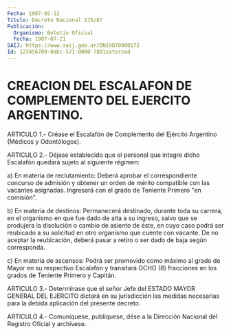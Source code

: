 ```yaml
---
Fecha: 1987-02-12
Título: Decreto Nacional 175/87
Publicación:
  Organismo: Boletín Oficial
  Fecha: 1987-07-21
SAIJ: https://www.saij.gob.ar/DN19870000175
Id: 123456789-0abc-571-0000-7891soterced
---
```

# CREACION DEL ESCALAFON DE COMPLEMENTO DEL EJERCITO ARGENTINO.

<a id="1"></a>
ARTICULO  1.-  Créase  el  Escalafón  de  Complemento  del Ejército Argentino (Médicos y Odontólogos).

<a id="2"></a>
ARTICULO  2.-  Déjase establecido que el personal que integre dicho Escalafón quedará sujeto al siguiente régimen:

a) En materia de  reclutamiento:  Deberá aprobar el correspondiente concurso de admisión y obtener un orden  de  mérito  compatible con las vacantes asignadas. Ingresará con el grado de Teniente  Primero "en comisión".

b)  En materia de destinos: Permanecerá destinado, durante toda  su carrera,  en  el  organismo  en  que fue dado de alta a su ingreso, salvo que se produjera la disolución  o  cambio de asiento de éste, en cuyo caso podrá ser reubicado a su solicitud  en  otro organismo que cuente con vacante. De no aceptar la reubicación,  deberá pasar a retiro o ser dado de baja según corresponda.

c)  En  materia  de  ascensos:  Podrá ser promovido como máximo  al grado de Mayor en su respectivo Escalafón  y  transitará  OCHO  (8) fracciones en los grados de Teniente Primero y Capitán.

<a id="3"></a>
ARTICULO  3.-  Determínase  que  el  señor  Jefe  del  ESTADO MAYOR GENERAL  DEL  EJERCITO  dictará  en  su  jurisdicción  las  medidas necesarias    para  la  debida  aplicación  del  presente  decreto.

<a id="4"></a>
ARTICULO  4.- Comuníquese, publíquese, dése a la Dirección Nacional del Registro Oficial y archívese.